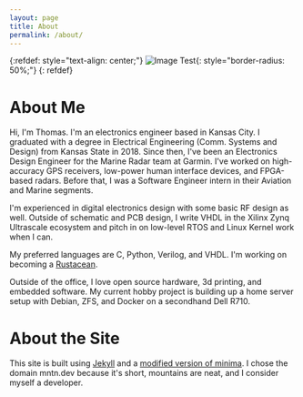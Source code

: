 ```yaml
---
layout: page
title: About
permalink: /about/
---
```


{:refdef: style="text-align: center;"}
![Image Test](https://github.com/tgiv014.png){: style="border-radius: 50%;"}
{: refdef}

# About Me
Hi, I'm Thomas. I'm an electronics engineer based in Kansas City. I graduated with a degree in Electrical Engineering (Comm. Systems and Design) from Kansas State in 2018. Since then, I've been an Electronics Design Engineer for the Marine Radar team at Garmin. I've worked on high-accuracy GPS receivers, low-power human interface devices, and FPGA-based radars. Before that, I was a Software Engineer intern in their Aviation and Marine segments.

I'm experienced in digital electronics design with some basic RF design as well. Outside of schematic and PCB design, I write VHDL in the Xilinx Zynq Ultrascale ecosystem and pitch in on low-level RTOS and Linux Kernel work when I can.

My preferred languages are C, Python, Verilog, and VHDL. I'm working on becoming a [Rustacean](https://www.rust-lang.org/).

Outside of the office, I love open source hardware, 3d printing, and embedded software. My current hobby project is building up a home server setup with Debian, ZFS, and Docker on a secondhand Dell R710.

# About the Site
This site is built using [Jekyll](https://jekyllrb.com/) and a [modified version of minima](https://github.com/tgiv014/minima). I chose the domain mntn.dev because it's short, mountains are neat, and I consider myself a developer.